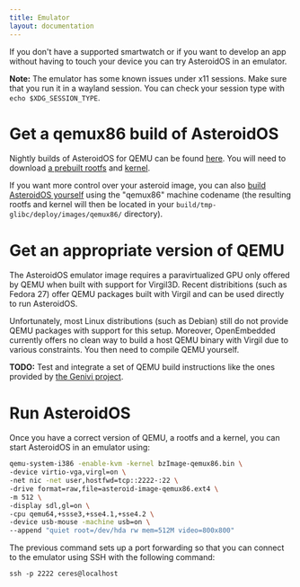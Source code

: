 ```yaml
---
title: Emulator
layout: documentation
---
```


If you don't have a supported smartwatch or if you want to develop an app without having to touch your device you can try AsteroidOS in an emulator.

**Note:** The emulator has some known issues under x11 sessions. Make sure that you run it in a wayland session. You can check your session type with `echo $XDG_SESSION_TYPE`.

# Get a qemux86 build of AsteroidOS

Nightly builds of AsteroidOS for QEMU can be found [here](https://release.asteroidos.org/nightlies/qemux86/). You will need to download [a prebuilt rootfs](https://release.asteroidos.org/nightlies/qemux86/asteroid-image-qemux86.ext4) and [kernel](https://release.asteroidos.org/nightlies/qemux86/bzImage-qemux86.bin).

If you want more control over your asteroid image, you can also [build AsteroidOS yourself](https://asteroidos.org/wiki/building-asteroidos/) using the "qemux86" machine codename (the resulting rootfs and kernel will then be located in your `build/tmp-glibc/deploy/images/qemux86/` directory).

# Get an appropriate version of QEMU

The AsteroidOS emulator image requires a paravirtualized GPU only offered by QEMU when built with support for Virgil3D. Recent distribitions (such as Fedora 27) offer QEMU packages built with Virgil and can be used directly to run AsteroidOS.

Unfortunately, most Linux distributions (such as Debian) still do not provide QEMU packages with support for this setup. Moreover, OpenEmbedded currently offers no clean way to build a host QEMU binary with Virgil due to various constraints. You then need to compile QEMU yourself.

**TODO:** Test and integrate a set of QEMU build instructions like the ones provided by [the Genivi project](https://at.projects.genivi.org/wiki/display/GDP/QEMU+with+hardware+graphics+acceleration#QEMUwithhardwaregraphicsacceleration-Compiling).

# Run AsteroidOS

Once you have a correct version of QEMU, a rootfs and a kernel, you can start AsteroidOS in an emulator using:

```bash
qemu-system-i386 -enable-kvm -kernel bzImage-qemux86.bin \
-device virtio-vga,virgl=on \
-net nic -net user,hostfwd=tcp::2222-:22 \
-drive format=raw,file=asteroid-image-qemux86.ext4 \
-m 512 \
-display sdl,gl=on \
-cpu qemu64,+ssse3,+sse4.1,+sse4.2 \
-device usb-mouse -machine usb=on \
--append "quiet root=/dev/hda rw mem=512M video=800x800"
```

The previous command sets up a port forwarding so that you can connect to the emulator using SSH with the following command:

```
ssh -p 2222 ceres@localhost
```
